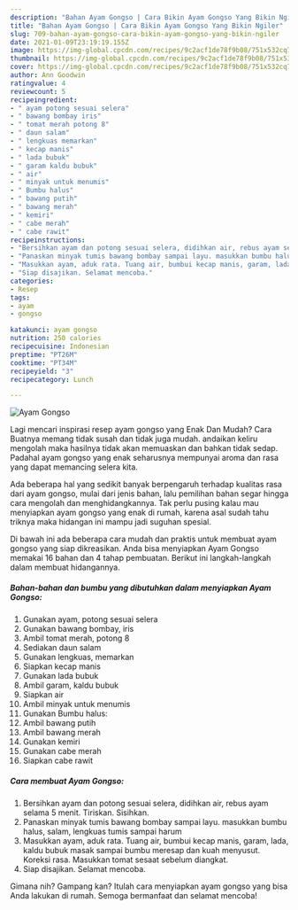 ```yaml
---
description: "Bahan Ayam Gongso | Cara Bikin Ayam Gongso Yang Bikin Ngiler"
title: "Bahan Ayam Gongso | Cara Bikin Ayam Gongso Yang Bikin Ngiler"
slug: 709-bahan-ayam-gongso-cara-bikin-ayam-gongso-yang-bikin-ngiler
date: 2021-01-09T23:19:19.155Z
image: https://img-global.cpcdn.com/recipes/9c2acf1de78f9b08/751x532cq70/ayam-gongso-foto-resep-utama.jpg
thumbnail: https://img-global.cpcdn.com/recipes/9c2acf1de78f9b08/751x532cq70/ayam-gongso-foto-resep-utama.jpg
cover: https://img-global.cpcdn.com/recipes/9c2acf1de78f9b08/751x532cq70/ayam-gongso-foto-resep-utama.jpg
author: Ann Goodwin
ratingvalue: 4
reviewcount: 5
recipeingredient:
- " ayam potong sesuai selera"
- " bawang bombay iris"
- " tomat merah potong 8"
- " daun salam"
- " lengkuas memarkan"
- " kecap manis"
- " lada bubuk"
- " garam kaldu bubuk"
- " air"
- " minyak untuk menumis"
- " Bumbu halus"
- " bawang putih"
- " bawang merah"
- " kemiri"
- " cabe merah"
- " cabe rawit"
recipeinstructions:
- "Bersihkan ayam dan potong sesuai selera, didihkan air, rebus ayam selama 5 menit. Tiriskan. Sisihkan."
- "Panaskan minyak tumis bawang bombay sampai layu. masukkan bumbu halus, salam, lengkuas tumis sampai harum"
- "Masukkan ayam, aduk rata. Tuang air, bumbui kecap manis, garam, lada, kaldu bubuk masak sampai bumbu meresap dan kuah menyusut. Koreksi rasa. Masukkan tomat sesaat sebelum diangkat."
- "Siap disajikan. Selamat mencoba."
categories:
- Resep
tags:
- ayam
- gongso

katakunci: ayam gongso 
nutrition: 250 calories
recipecuisine: Indonesian
preptime: "PT26M"
cooktime: "PT34M"
recipeyield: "3"
recipecategory: Lunch

---
```



![Ayam Gongso](https://img-global.cpcdn.com/recipes/9c2acf1de78f9b08/751x532cq70/ayam-gongso-foto-resep-utama.jpg)

Lagi mencari inspirasi resep ayam gongso yang Enak Dan Mudah? Cara Buatnya memang tidak susah dan tidak juga mudah. andaikan keliru mengolah maka hasilnya tidak akan memuaskan dan bahkan tidak sedap. Padahal ayam gongso yang enak seharusnya mempunyai aroma dan rasa yang dapat memancing selera kita.



Ada beberapa hal yang sedikit banyak berpengaruh terhadap kualitas rasa dari ayam gongso, mulai dari jenis bahan, lalu pemilihan bahan segar hingga cara mengolah dan menghidangkannya. Tak perlu pusing kalau mau menyiapkan ayam gongso yang enak di rumah, karena asal sudah tahu triknya maka hidangan ini mampu jadi suguhan spesial.


Di bawah ini ada beberapa cara mudah dan praktis untuk membuat ayam gongso yang siap dikreasikan. Anda bisa menyiapkan Ayam Gongso memakai 16 bahan dan 4 tahap pembuatan. Berikut ini langkah-langkah dalam membuat hidangannya.

<!--inarticleads1-->

##### Bahan-bahan dan bumbu yang dibutuhkan dalam menyiapkan Ayam Gongso:

1. Gunakan  ayam, potong sesuai selera
1. Gunakan  bawang bombay, iris
1. Ambil  tomat merah, potong 8
1. Sediakan  daun salam
1. Gunakan  lengkuas, memarkan
1. Siapkan  kecap manis
1. Gunakan  lada bubuk
1. Ambil  garam, kaldu bubuk
1. Siapkan  air
1. Ambil  minyak untuk menumis
1. Gunakan  Bumbu halus:
1. Ambil  bawang putih
1. Ambil  bawang merah
1. Gunakan  kemiri
1. Gunakan  cabe merah
1. Siapkan  cabe rawit




<!--inarticleads2-->

##### Cara membuat Ayam Gongso:

1. Bersihkan ayam dan potong sesuai selera, didihkan air, rebus ayam selama 5 menit. Tiriskan. Sisihkan.
1. Panaskan minyak tumis bawang bombay sampai layu. masukkan bumbu halus, salam, lengkuas tumis sampai harum
1. Masukkan ayam, aduk rata. Tuang air, bumbui kecap manis, garam, lada, kaldu bubuk masak sampai bumbu meresap dan kuah menyusut. Koreksi rasa. Masukkan tomat sesaat sebelum diangkat.
1. Siap disajikan. Selamat mencoba.




Gimana nih? Gampang kan? Itulah cara menyiapkan ayam gongso yang bisa Anda lakukan di rumah. Semoga bermanfaat dan selamat mencoba!
